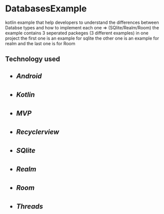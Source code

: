 # DatabasesExample
kotlin example that help developers to understand the differences between Databse types and how to implement each one => (SQlite/Realm/Room)
the example contains 3 seperated packeges (3 different examples) in one project 
the first one is an example for sqlite 
the other one is an example for realm 
and the last one is for Room

<h2>Technology used<h2/>
  <ul>
<h5><li>Android</li></h5>
<h5><li>Kotlin</li></h5>
<h5><li>MVP</li></h5>
<h5><li>Recyclerview</li></h5>
<h5><li>SQlite</li></h5>
<h5><li>Realm</li></h5>
<h5><li>Room</li></h5>
<h5><li>Threads</li></h5>
  </ul>
